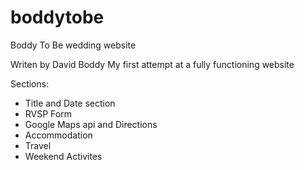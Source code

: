 # boddytobe
Boddy To Be wedding website

Writen by David Boddy
My first attempt at a fully functioning website

Sections:
* Title and Date section
* RVSP Form
* Google Maps api and Directions
* Accommodation
* Travel
* Weekend Activites
